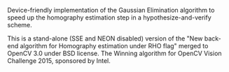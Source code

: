 Device-friendly implementation of the Gaussian Elimination algorithm to speed up the homography estimation step in a hypothesize-and-verify scheme.

This is a stand-alone (SSE and NEON disabled) version of the
"New back-end algorithm for Homography estimation under RHO flag" merged to OpenCV 3.0 under BSD license.
The Winning algorithm for OpenCV Vision Challenge 2015, sponsored by Intel.

